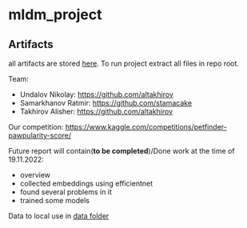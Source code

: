 # mldm_project

## Artifacts
all artifacts are stored [here](https://drive.google.com/drive/folders/1fsJf54fGeY7oi1_epQI9Uz3_Srl7cCrx?usp=sharing). To run project extract all files in repo root.

Team:
- Undalov Nikolay: https://github.com/altakhirov
- Samarkhanov Ratmir: https://github.com/stamacake
- Takhirov Alisher: https://github.com/altakhirov

Our competition: https://www.kaggle.com/competitions/petfinder-pawpularity-score/

Future report will contain(**to be completed**)/Done work at the time of 19.11.2022:
- overview
- collected embeddings using efficientnet
- found several problems in it
- trained some models


Data to local use in [data folder](../blob/main/data)
